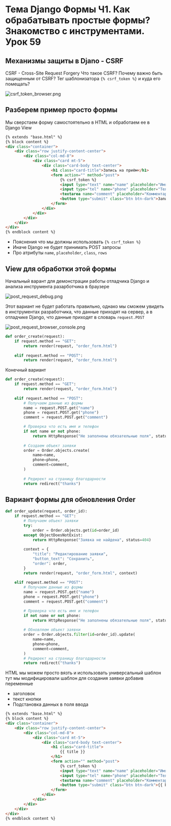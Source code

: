 # Тема Django Формы Ч1. Как обрабатывать простые формы? Знакомство с инструментами. Урок 59


## Механизмы защиты в Djano - CSRF

CSRF - Cross-Site Request Forgery
Что такое CSRF?
Почему важно быть защищенным от CSRF?
Тег шаблонизатора `{% csrf_token %}` и куда его помещать?

![csrf_token_browser.png](./images/csrf_token_browser.png)

## Разберем пример просто формы

Мы сверстаем форму самостоятельно в HTML и обработаем ее в Django View

```html
{% extends "base.html" %}
{% block content %}
<div class="container">
    <div class="row justify-content-center">
        <div class="col-md-8">
            <div class="card mt-5">
                <div class="card-body text-center">
                    <h1 class="card-title">Запись на приём</h1>
                    <form action="" method="post">
                        {% csrf_token %}
                        <input type="text" name="name" placeholder="Имя" class="form-control mb-3 mt-3" required>
                        <input type="tel" name="phone" placeholder="Телефон" class="form-control mb-3" required>
                        <textarea name="comment" placeholder="Комментарий" class="form-control mb-3" rows="10"></textarea>
                        <button type="submit" class="btn btn-dark">Записаться</button>
                    </form>
                </div>
            </div>
        </div>
    </div>
</div>
{% endblock content %}
```

- Пояснения что мы должны использовать `{% csrf_token %}`
- Иначе Django не будет принимать POST запросы
- Про атрибуты `name`, `placeholder`, `class`, `rows` 


## View для обработки этой формы

Начальный варант для демонстрации работы отладчика Django и анализа инструмента разарботчика в браузере

![post_request_debug.png](./images/post_request_debug.png)

Этот вариант не будет работать правильно, однако мы сможем увидеть в инструментах разработчика, что данные приходят на сервер, а в отладчике Django, что данные приходят в словарь `request.POST`

![post_request_browser_console.png](./images/post_request_browser_console.png)


```python
def order_create(request):
    if request.method == "GET":
        return render(request, "order_form.html")
    
    elif request.method == "POST":
        return render(request, "order_form.html")
```

Конечный вариант

```python
def order_create(request):
    if request.method == "GET":
        return render(request, "order_form.html")
    
    elif request.method == "POST":
        # Получаем данные из формы
        name = request.POST.get("name")
        phone = request.POST.get("phone")
        comment = request.POST.get("comment")

        # Проверка что есть имя и телефон
        if not name or not phone:
            return HttpResponse("Не заполнены обязательные поля", status=400)
        
        # Создаем объект заявки
        order = Order.objects.create(
            name=name,
            phone=phone,
            comment=comment,
        )
        
        # Редирект на страницу благодарности
        return redirect("thanks")
```

## Вариант формы для обновления Order

```python
def order_update(request, order_id):
    if request.method == "GET":
        # Получаем объект заявки
        try:
            order = Order.objects.get(id=order_id)
        except ObjectDoesNotExist:
            return HttpResponse("Заявка не найдена", status=404)
        
        context = {
            "title": "Редактирование заявки",
            "button_text": "Сохранить",
            "order": order,
        }
        return render(request, "order_form.html", context)
    
    elif request.method == "POST":
        # Получаем данные из формы
        name = request.POST.get("name")
        phone = request.POST.get("phone")
        comment = request.POST.get("comment")

        # Проверка что есть имя и телефон
        if not name or not phone:
            return HttpResponse("Не заполнены обязательные поля", status=400)
        
        # Обновляем объект заявки
        order = Order.objects.filter(id=order_id).update(
            name=name,
            phone=phone,
            comment=comment,
        )
        # Редирект на страницу благодарности
        return redirect("thanks")
```

HTML мы можем просто вязть и использовать универсальный шаблон
тут мы модифицировали шаблон для создания заявки добавив переменные
- заголовок
- текст кнопки
- Подстановка данных в поля ввода
```html
{% extends "base.html" %}
{% block content %}
<div class="container">
    <div class="row justify-content-center">
        <div class="col-md-8">
            <div class="card mt-5">
                <div class="card-body text-center">
                    <h1 class="card-title">
                        {{ title }}
                    </h1>
                    <form action="" method="post">
                        {% csrf_token %}
                        <input type="text" name="name" placeholder="Имя" class="form-control mb-3 mt-3" value="{{ order.name }}" required>
                        <input type="tel" name="phone" placeholder="Телефон" class="form-control mb-3" value="{{ order.phone }}" required>
                        <textarea name="comment" placeholder="Комментарий" class="form-control mb-3" rows="10">{{ order.comment }}</textarea>
                        <button type="submit" class="btn btn-dark">{{ button_text }}</button>
                    </form>
                </div>
            </div>
        </div>
    </div>
</div>
{% endblock content %}
```
